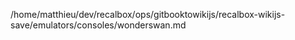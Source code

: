 /home/matthieu/dev/recalbox/ops/gitbooktowikijs/recalbox-wikijs-save/emulators/consoles/wonderswan.md